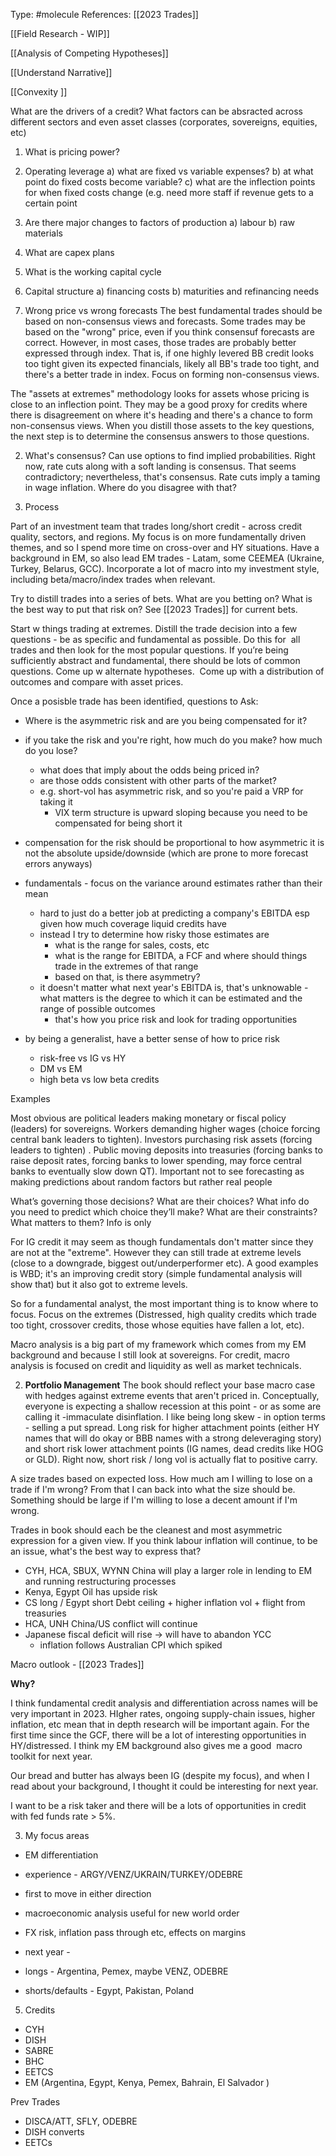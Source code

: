 Type: #molecule 
References: [[2023 Trades]]

[[Field Research - WIP]]

[[Analysis of Competing Hypotheses]]

[[Understand Narrative]]

[[Convexity ]]

What are the drivers of a credit? What factors can be absracted across different sectors and even asset classes (corporates, sovereigns, equities, etc)
1) What is pricing power?
2) Operating leverage 
	a) what are fixed vs variable expenses?
	b) at what point do fixed costs become variable?
	c) what are the inflection points for when fixed costs change (e.g. need more staff if revenue gets to a certain point
3) Are there major changes to factors of production 
	a) labour
	b) raw materials
1) What are capex plans
2) What is the working capital cycle
3) Capital structure
	a) financing costs
	b) maturities and refinancing needs 
	

	


1) Wrong price vs wrong forecasts
The best fundamental trades should be based on non-consensus views and forecasts. Some trades may be based on the "wrong" price, even if you think consensuf forecasts are correct. However, in most cases, those trades are probably better expressed through index. That is, if one highly levered BB credit looks too tight given its expected financials, likely all BB's trade too tight, and there's a better trade in index.
Focus on forming non-consensus  views.

The "assets at extremes" methodology looks for assets whose pricing is close to an inflection point. They may be a good proxy for credits where there is disagreement on where it's heading and there's a chance to form non-consensus views. When you distill those assets to the key questions, the next step is to determine the consensus answers to those questions.

2) What's consensus?
Can use options to find implied probabilities. 
Right now, rate cuts along with a soft landing is consensus. That seems contradictory; nevertheless, that's consensus. Rate cuts  imply a taming in wage inflation. Where do you disagree with that?



1) Process

Part of an investment team that trades long/short credit - across credit quality, sectors, and regions. My focus is on more fundamentally driven themes, and so I spend more time on cross-over and HY situations. Have a background in EM, so also lead EM trades - Latam, some CEEMEA (Ukraine, Turkey, Belarus, GCC). Incorporate a lot of macro into my investment style, including beta/macro/index trades when relevant. 

Try to distill trades into a series of bets. What are you betting on? What is the best way to put that risk on? See [[2023 Trades]] for current bets. 

Start w things trading at extremes. Distill the trade decision into a few questions - be as specific and fundamental as possible. Do this for  all trades and then look for the most popular questions. 
If you’re being sufficiently abstract and fundamental, there should be lots of common questions. Come up w alternate hypotheses.  Come up with a distribution of outcomes and compare with asset prices.  


Once a posisble trade has been identified, questions to Ask:
- Where is the asymmetric risk and are you being compensated for it?
- if you take the risk and you're right, how much do you make? how much do you lose?
	- what does that imply about the odds being priced in?
	- are those odds consistent with other parts of the market?
	- e.g. short-vol has asymmetric risk, and so you're paid a VRP for taking it
		- VIX term structure is upward sloping because you need to be compensated for being short it
- compensation for the risk should be proportional to how asymmetric it is not the absolute upside/downside (which are prone to more forecast errors anyways)


- fundamentals - focus on the variance around estimates rather than their mean
	- hard to just do a better job at predicting a company's EBITDA esp given how much coverage liquid credits have
	- instead I try to determine how risky those estimates are
		- what is the range for sales, costs, etc
		- what is the range for EBITDA, a FCF and where should things trade in the extremes of that range
		- based on that, is there asymmetry?
	- it doesn't matter what next year's EBITDA is, that's unknowable - what matters is the degree to which it can be estimated and the range of possible outcomes
		- that's how you price risk and look for trading opportunities 
- by being a generalist, have a better sense of how to price risk
	- risk-free vs IG vs HY
	- DM vs EM 
	- high beta vs low beta credits
  

Examples  

Most obvious are political leaders making monetary or fiscal policy (leaders) for sovereigns. 
Workers demanding higher wages (choice forcing central bank leaders to tighten).
Investors purchasing risk assets (forcing leaders to tighten) .
Public moving deposits into treasuries (forcing banks to raise deposit rates, forcing banks to lower spending, may force central banks to eventually slow down QT).
Important not to see forecasting as making predictions about random factors but rather real people   

What’s governing those decisions? What are their choices? What info do you need to predict which choice they’ll make? What are their constraints? What matters to them? Info is only 


For IG credit it may seem as though fundamentals don't matter since they are not at the "extreme". However they can still trade at extreme levels (close to a downgrade, biggest out/underperformer etc). A good examples is WBD; it's an improving credit story (simple fundamental analysis will show that) but it also got to extreme levels.

So for a fundamental analyst, the most important thing is to know where to focus. Focus on the extremes (Distressed, high quality credits which trade too tight, crossover credits, those whose equities have fallen a lot, etc).


Macro analysis is a big part of my framework which comes from my EM background and because I still look at sovereigns. For credit, macro analysis is focused on credit and liquidity as well as market technicals. 

2) **Portfolio Management**
The book should reflect your base macro case with hedges against extreme events that aren't priced in. Conceptually, everyone is expecting a shallow recession at this point - or as some are calling it -immaculate disinflation. I like being long skew - in option terms - selling a put spread. Long risk for higher attachment points (either HY names that will do okay or BBB names with a strong deleveraging story) and short risk lower attachment points (IG names, dead credits like HOG or GLD). 
Right now, short risk / long vol is actually flat to positive carry. 

A size trades based on expected loss. How much am I willing to lose on a trade if I'm wrong? From that I can back into what the size should be. Something should be large if I'm willing to lose a decent amount if I'm wrong. 

Trades in book should each be the cleanest and most asymmetric expression for a given view.
If you think labour inflation will continue, to be an issue, what's the best way to express that?
- CYH, HCA, SBUX, WYNN
China will play a larger role in lending to EM and running restructuring processes
- Kenya, Egypt
Oil has upside risk
- CS long / Egypt short
Debt ceiling + higher inflation vol + flight from treasuries
- HCA, UNH
China/US conflict will continue
- Japanese fiscal deficit will rise -> will have to abandon YCC
	- inflation follows Australian CPI which spiked

Macro outlook - 
[[2023 Trades]]

**Why?**

I think fundamental credit analysis and differentiation across names will be very important in 2023. HIgher rates, ongoing supply-chain issues, higher inflation, etc mean that in depth research will be important again. For the first time since the GCF, there will be a lot of interesting opportunities in HY/distressed. I think my EM background also gives me a good  macro toolkit for next year.

Our bread and butter has always been IG (despite my focus), and when I read about your background, I thought it could be interesting for next year.

I want to be a risk taker and there will be a lots of opportunities in credit with fed funds rate > 5%. 
  

3) My focus areas

- EM differentiation

-   experience - ARGY/VENZ/UKRAIN/TURKEY/ODEBRE
-   first to move in either direction
-   macroeconomic analysis useful for new world order

-   FX risk, inflation pass through etc, effects on margins

-   next year - 

-   longs - Argentina, Pemex, maybe VENZ, ODEBRE
-   shorts/defaults - Egypt, Pakistan, Poland 

  


5) Credits

- CYH
- DISH
- SABRE
- BHC
- EETCS
- EM (Argentina, Egypt, Kenya, Pemex, Bahrain, El Salvador )

  

Prev Trades

- DISCA/ATT, SFLY, ODEBRE
- DISH converts
- EETCs